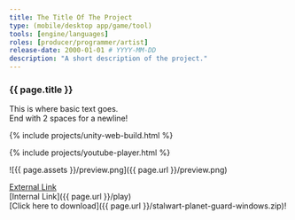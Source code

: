 ```yaml
---
title: The Title Of The Project
type: (mobile/desktop app/game/tool)
tools: [engine/languages]
roles: [producer/programmer/artist]
release-date: 2000-01-01 # YYYY-MM-DD
description: "A short description of the project."
---
```


### {{ page.title }}

This is where basic text goes.  
End with 2 spaces for a newline!

<!--
  Include an embedded player for a Unity game like this.
  Remember to name the Unity export folder "WebGL" for this to work.
  Specify the window width and height by adding these tags above:  
    - unity-player-width: 894
    - unity-player-height: 495
-->
{% include projects/unity-web-build.html %}

<!--
  Include an embedded player for a YouTube video like this.
  Specify the video & window width and height by adding these tags above:  
    - youtube-video-id: LGWSEQF4kBg
-->
{% include projects/youtube-player.html %}

<!-- This is how you link an internal image/file and render it. -->  
![{{ page.assets }}/preview.png]({{ page.url }}/preview.png)

<!-- This is how you hyperlink to another page or downloadable file. -->
[External Link](https://itch.io/)  
[Internal Link]({{ page.url }}/play)  
[Click here to download]({{ page.url }}/stalwart-planet-guard-windows.zip)!
